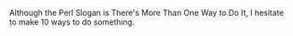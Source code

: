 Although the Perl Slogan is There's More Than One Way to Do It, I hesitate to make 10 ways to do something.

